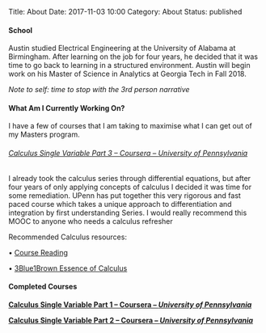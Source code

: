 Title: About
Date: 2017-11-03 10:00
Category: About
Status: published


#### School
Austin studied Electrical Engineering at the University of Alabama at Birmingham.
After learning on the job for four years, he decided that it was time to go back
to learning in a structured environment.  Austin will begin work on his Master of
Science in Analytics at Georgia Tech in Fall 2018.

*Note to self: time to stop with the 3rd person narrative*

#### What Am I Currently Working On?
I have a few of courses that I am taking to maximise what I can get out of my 
Masters program.

###### [Calculus Single Variable Part 3 – Coursera – *University of Pennsylvania*](https://www.coursera.org/learn/integration-calculus)

I already took the calculus series through differential equations, but after 
four years of only applying concepts of calculus I decided it was time for some
remediation.  UPenn has put together this very rigorous and fast paced course
which takes a unique approach to differentiation and integration by first understanding
Series.  I would really recommend this MOOC to anyone who needs a calculus refresher

Recommended Calculus resources:

• [Course Reading](http://calculus.seas.upenn.edu/)

• [3Blue1Brown Essence of Calculus](https://www.youtube.com/playlist?list=PLZHQObOWTQDMsr9K-rj53DwVRMYO3t5Yr)




#### Completed Courses

[**Calculus Single Variable Part 1 – Coursera – *University of Pennsylvania***](https://www.coursera.org/learn/single-variable-calculus)

[**Calculus Single Variable Part 2 – Coursera – *University of Pennsylvania***](https://www.coursera.org/learn/differentiation-calculus)